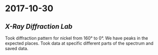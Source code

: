 # 2017-10-30

## _X-Ray Diffraction Lab_

Took diffraction pattern for nickel from 160° to 0°. We have peaks in the
expected places. Took data at specific different parts of the spectrum and
saved data.
